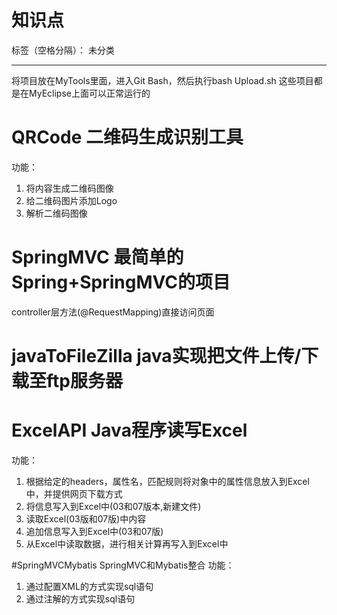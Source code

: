 ﻿# 知识点

标签（空格分隔）： 未分类

---

将项目放在MyTools里面，进入Git Bash，然后执行bash Upload.sh
这些项目都是在MyEclipse上面可以正常运行的
# QRCode 二维码生成识别工具
功能：
 1. 将内容生成二维码图像
 2. 给二维码图片添加Logo
 3. 解析二维码图像

# SpringMVC 最简单的Spring+SpringMVC的项目
controller层方法(@RequestMapping)直接访问页面

# javaToFileZilla java实现把文件上传/下载至ftp服务器

# ExcelAPI Java程序读写Excel
功能：
 1. 根据给定的headers，属性名，匹配规则将对象中的属性信息放入到Excel中，并提供网页下载方式
 2. 将信息写入到Excel中(03和07版本,新建文件)
 3. 读取Excel(03版和07版)中内容
 4. 追加信息写入到Excel中(03和07版)
 5. 从Excel中读取数据，进行相关计算再写入到Excel中

#SpringMVCMybatis SpringMVC和Mybatis整合
功能：
 1. 通过配置XML的方式实现sql语句
 2. 通过注解的方式实现sql语句
 
 
 
